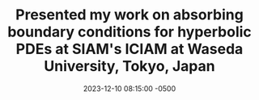---
title: "Presented my work on absorbing boundary conditions for hyperbolic PDEs at SIAM's ICIAM at Waseda University, Tokyo, Japan"
date: 2023-12-10 08:15:00 -0500
---